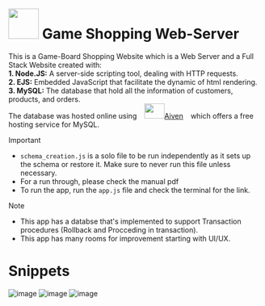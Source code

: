 #  <img src="https://github.com/user-attachments/assets/d5f4b727-c953-4843-bd24-f138bd3b0ce1" height=60 width=60/> Game Shopping Web-Server
This is a Game-Board Shopping Website which is a Web Server and a Full Stack Website created with:\
**1. Node.JS:** A server-side scripting tool, dealing with HTTP requests.\
**2. EJS:** Embedded JavaScript that facilitate the dynamic of html rendering.\
**3. MySQL:** The database that hold all the information of customers, products, and orders.\
The database was hosted online using &ensp; <a href="https://aiven.io/free-mysql-database"><img src="https://github.com/user-attachments/assets/a173116d-d405-425c-9387-db0a2309ec9d" height=30 width=40/>Aiven</a> &ensp; which offers a free hosting service for MySQL.

>[!IMPORTANT]
> * `schema_creation.js` is a solo file to be run independently as it sets up the schema or restore it. Make sure to never run this file unless necessary.
> * For a run through, please check the manual pdf
> * To run the app, run the `app.js` file and check the terminal for the link.

>[!NOTE]
> * This app has a databse that's implemented to support Transaction procedures (Rollback and Procceding in transaction).
> * This app has many rooms for improvement starting with UI/UX.

# Snippets
![image](https://github.com/user-attachments/assets/951b8704-8d33-4681-98ee-69b0ee50fd97)
![image](https://github.com/user-attachments/assets/681a1cc7-faf1-464a-91fe-34101e9166f8)
![image](https://github.com/user-attachments/assets/56f87968-d064-4070-94ae-370d5ad82fab)
